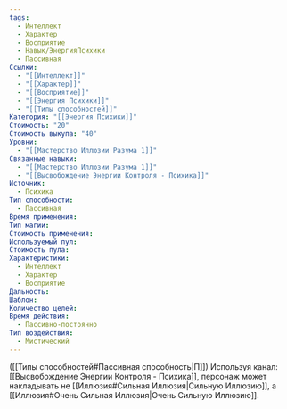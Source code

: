 ```yaml
---
tags:
  - Интеллект
  - Характер
  - Восприятие
  - Навык/ЭнергияПсихики
  - Пассивная
Ссылки:
  - "[[Интеллект]]"
  - "[[Характер]]"
  - "[[Восприятие]]"
  - "[[Энергия Психики]]"
  - "[[Типы способностей]]"
Категория: "[[Энергия Психики]]"
Стоимость: "20"
Стоимость выкупа: "40"
Уровни:
  - "[[Мастерство Иллюзии Разума 1]]"
Связанные навыки:
  - "[[Мастерство Иллюзии Разума 1]]"
  - "[[Высвобождение Энергии Контроля - Психика]]"
Источник:
  - Психика
Тип способности:
  - Пассивная
Время применения: 
Тип магии: 
Стоимость применения: 
Используемый пул: 
Стоимость пула: 
Характеристики:
  - Интеллект
  - Характер
  - Восприятие
Дальность: 
Шаблон: 
Количество целей: 
Время действия:
  - Пассивно-постоянно
Тип воздействия:
  - Мистический
---
```

([[Типы способностей#Пассивная способность|П]]) Используя канал: [[Высвобождение Энергии Контроля - Психика]], персонаж может накладывать не [[Иллюзия#Сильная Иллюзия|Сильную Иллюзию]], а [[Иллюзия#Очень Сильная Иллюзия|Очень Сильную Иллюзию]]. 